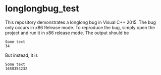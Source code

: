 # longlongbug_test
This repository demonstrates a longlong bug in Visual C++ 2015. The bug only occurs in x86 Release mode. To reproduce the bug, simply open the project and run it in x86 release mode. The output should be

    Some text
    34

But instead, it is

    Some text
    1688354232
